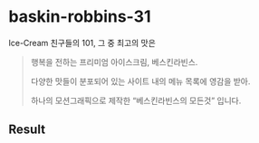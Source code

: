 # baskin-robbins-31
Ice-Cream 친구들의 101, 그 중 최고의 맛은

> 행복을 전하는 프리미엄 아이스크림, 베스킨라빈스.
> 
> 다양한 맛들이 분포되어 있는 사이트 내의 메뉴 목록에 영감을 받아.
> 
> 하나의 모션그래픽으로 제작한 “베스킨라빈스의 모든것” 입니다.

## Result
